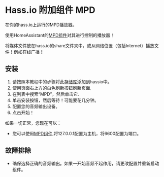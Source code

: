 # Hass.io 附加组件 MPD

在你的hass.io上运行的MPD播放器。

使用HomeAssistant的[MPD组件](https://www.home-assistant.io/components/mpd/)对其进行控制的播放器！

将媒体文件放在hass.io的share文件夹中，或从网络位置（包括Internet）播放文件！例如在线广播！

## 安装
1. 请按照本教程中的步骤将此[存储库](https://github.com/zxjrm/hassio-addons)添加到hassio中。
2. 使用页面右上方的白色刷新按钮刷新页面.
3. 在列表中搜索“MPD”，然后单击它.
4. 单击安装按钮，然后等待！可能要花几分钟。
5. 配置您的音频输出设备。
6. 点击开始！

如果一切正常，您现在可以：
* 您可以使用[MPD组件](https://www.home-assistant.io/components/mpd/),将127.0.0.1配置为主机，将6600配置为端口。


## 故障排除
* 确保选择正确的音频输出。如果一开始音频不起作用，请更改配置并重新启动组件。